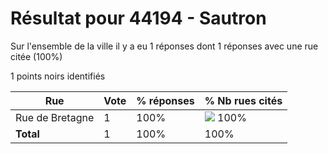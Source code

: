 # Résultat pour 44194 - Sautron

Sur l'ensemble de la ville il y a eu 1 réponses dont 1 réponses avec une rue citée (100%)

1 points noirs identifiés

| Rue | Vote | % réponses | % Nb rues cités|
|-----|------|------------|----------------|
| Rue de Bretagne | 1 | 100% | <img src="../../img/bar_100.gif" />&nbsp;100%|
| **Total** | 1 | 100% | 100%|
